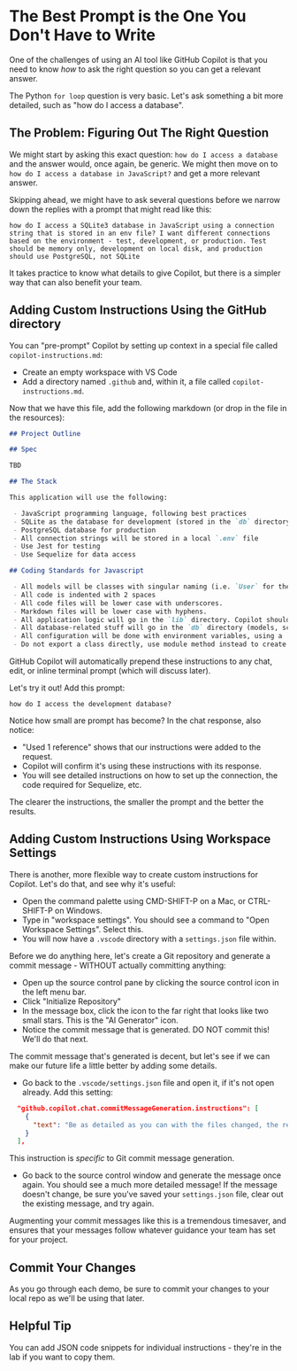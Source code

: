 # The Best Prompt is the One You Don't Have to Write

One of the challenges of using an AI tool like GitHub Copilot is that you need to know _how_ to ask the right question so you can get a relevant answer.

The Python `for loop` question is very basic. Let's ask something a bit more detailed, such as "how do I access a database".

## The Problem: Figuring Out The Right Question

We might start by asking this exact question: `how do I access a database` and the answer would, once again, be generic. We might then move on to `how do I access a database in JavaScript?` and get a more relevant answer.

Skipping ahead, we might have to ask several questions before we narrow down the replies with a prompt that might read like this:

```
how do I access a SQLite3 database in JavaScript using a connection string that is stored in an env file? I want different connections based on the environment - test, development, or production. Test should be memory only, development on local disk, and production should use PostgreSQL, not SQLite
```

It takes practice to know what details to give Copilot, but there is a simpler way that can also benefit your team.

## Adding Custom Instructions Using the GitHub directory

You can "pre-prompt" Copilot by setting up context in a special file called `copilot-instructions.md`:

 - Create an empty workspace with VS Code
 - Add a directory named `.github` and, within it, a file called `copilot-instructions.md`.

Now that we have this file, add the following markdown (or drop in the file in the resources):

```md
## Project Outline

## Spec

TBD

## The Stack

This application will use the following:

 - JavaScript programming language, following best practices
 - SQLite as the database for development (stored in the `db` directory) and testing (in-memory only)
 - PostgreSQL database for production
 - All connection strings will be stored in a local `.env` file
 - Use Jest for testing
 - Use Sequelize for data access

## Coding Standards for Javascript

 - All models will be classes with singular naming (i.e. `User` for the `users` table)
 - All code is indented with 2 spaces
 - All code files will be lower case with underscores.
 - Markdown files will be lower case with hyphens.
 - All application logic will go in the `lib` directory. Copilot should NEVER generate the code for logic. Only COMMENTS as to what should go where.
 - All database-related stuff will go in the `db` directory (models, schema, SQLite files)
 - All configuration will be done with environment variables, using a `.env` file.
 - Do not export a class directly, use module method instead to create the instance you need (aka "factory")
```

GitHub Copilot will automatically prepend these instructions to any chat, edit, or inline terminal prompt (which will discuss later). 

Let's try it out! Add this prompt:

```
how do I access the development database?
```

Notice how small are prompt has become? In the chat response, also notice:

 - "Used 1 reference" shows that our instructions were added to the request.
 - Copilot will confirm it's using these instructions with its response.
 - You will see detailed instructions on how to set up the connection, the code required for Sequelize, etc.

The clearer the instructions, the smaller the prompt and the better the results.

## Adding Custom Instructions Using Workspace Settings

There is another, more flexible way to create custom instructions for Copilot. Let's do that, and see why it's useful:

 - Open the command palette using CMD-SHIFT-P on a Mac, or CTRL-SHIFT-P on Windows.
 - Type in "workspace settings". You should see a command to "Open Workspace Settings". Select this.
 - You will now have a `.vscode` directory with a `settings.json` file within.

Before we do anything here, let's create a Git repository and generate a commit message - WITHOUT actually committing anything:

 - Open up the source control pane by clicking the source control icon in the left menu bar.
 - Click "Initialize Repository"
 - In the message box, click the icon to the far right that looks like two small stars. This is the "AI Generator" icon.
 - Notice the commit message that is generated. DO NOT commit this! We'll do that next.

The commit message that's generated is decent, but let's see if we can make our future life a little better by adding some details.

 - Go back to the `.vscode/settings.json` file and open it, if it's not open already. Add this setting:

```json
  "github.copilot.chat.commitMessageGeneration.instructions": [
    {
      "text": "Be as detailed as you can with the files changed, the reason for the change. Add lots of emoji."
    }
  ],
```

This instruction is _specific_ to Git commit message generation. 

 - Go back to the source control window and generate the message once again. You should see a much more detailed message! If the message doesn't change, be sure you've saved your `settings.json` file, clear out the existing message, and try again.

Augmenting your commit messages like this is a tremendous timesaver, and ensures that your messages follow whatever guidance your team has set for your project.

## Commit Your Changes

As you go through each demo, be sure to commit your changes to your local repo as we'll be using that later.

## Helpful Tip

You can add JSON code snippets for individual instructions - they're in the lab if you want to copy them.
